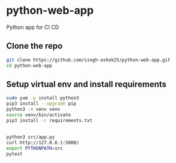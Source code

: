 # python-web-app
Python app for CI CD





## Clone the repo 
```sh
git clone https://github.com/singh-ashok25/python-web-app.git
cd python-web-app
```





## Setup virtual env and install requirements
```sh
sudo yum -y install python3
pip3 install --upgrade pip
python3 -m venv venv
source venv/bin/activate
pip3 install -r requirements.txt
```






## 
```sh
python3 src/app.py 
curl http://127.0.0.1:5000/ 
export PYTHONPATH=src
pytest
```

